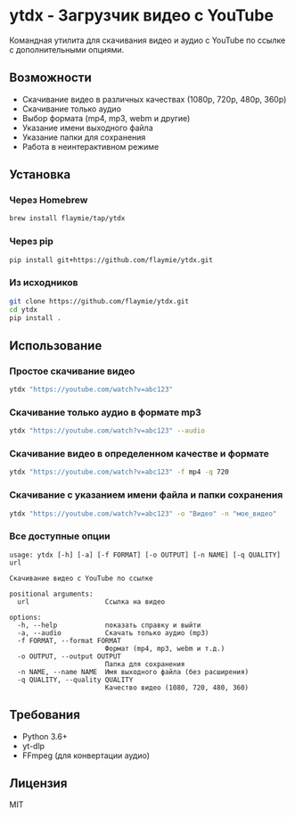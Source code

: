 # ytdx - Загрузчик видео с YouTube

Командная утилита для скачивания видео и аудио с YouTube по ссылке с дополнительными опциями.

## Возможности

- Скачивание видео в различных качествах (1080p, 720p, 480p, 360p)
- Скачивание только аудио
- Выбор формата (mp4, mp3, webm и другие)
- Указание имени выходного файла
- Указание папки для сохранения
- Работа в неинтерактивном режиме

## Установка

### Через Homebrew

```bash
brew install flaymie/tap/ytdx
```

### Через pip

```bash
pip install git+https://github.com/flaymie/ytdx.git
```

### Из исходников

```bash
git clone https://github.com/flaymie/ytdx.git
cd ytdx
pip install .
```

## Использование

### Простое скачивание видео

```bash
ytdx "https://youtube.com/watch?v=abc123"
```

### Скачивание только аудио в формате mp3

```bash
ytdx "https://youtube.com/watch?v=abc123" --audio
```

### Скачивание видео в определенном качестве и формате

```bash
ytdx "https://youtube.com/watch?v=abc123" -f mp4 -q 720
```

### Скачивание с указанием имени файла и папки сохранения

```bash
ytdx "https://youtube.com/watch?v=abc123" -o "Видео" -n "мое_видео"
```

### Все доступные опции

```
usage: ytdx [-h] [-a] [-f FORMAT] [-o OUTPUT] [-n NAME] [-q QUALITY] url

Скачивание видео с YouTube по ссылке

positional arguments:
  url                   Ссылка на видео

options:
  -h, --help            показать справку и выйти
  -a, --audio           Скачать только аудио (mp3)
  -f FORMAT, --format FORMAT
                        Формат (mp4, mp3, webm и т.д.)
  -o OUTPUT, --output OUTPUT
                        Папка для сохранения
  -n NAME, --name NAME  Имя выходного файла (без расширения)
  -q QUALITY, --quality QUALITY
                        Качество видео (1080, 720, 480, 360)
```

## Требования

- Python 3.6+
- yt-dlp
- FFmpeg (для конвертации аудио)

## Лицензия

MIT